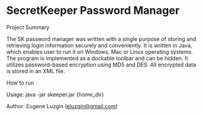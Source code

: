 # SecretKeeper Password Manager


Project Summary

The SK password manager was written with a single purpose of storing and retrieving login information securely and conveniently. It is written in Java, which enables user to run it on Windows, Mac or Linux operating systems. The program is implemented as a dockable toolbar and can be hidden. It utilizes password-based encryption using MD5 and DES. All encrypted data is stored in an XML file.

How to run

Usage: java -jar skeeper.jar {home_dir}

Author: Eugene Luzgin (eluzgin@gmail.com)


